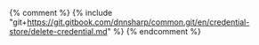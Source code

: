 

{% comment %} {% include "git+https://git.gitbook.com/dnnsharp/common.git/en/credential-store/delete-credential.md" %} {% endcomment %}

